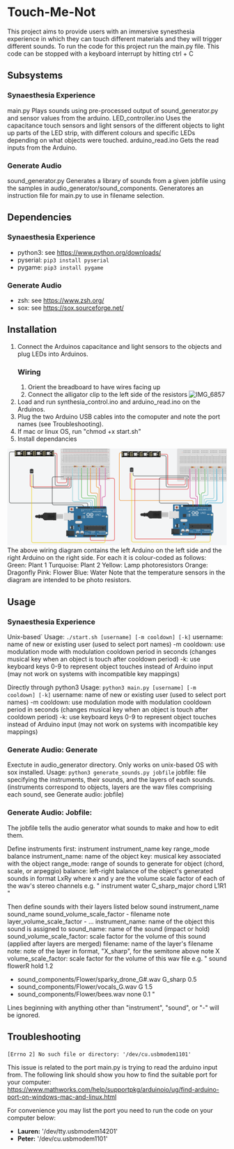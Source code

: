 # Touch-Me-Not
This project aims to provide users with an immersive synesthesia experience in which 
they can touch different materials and they will trigger different sounds. 
To run the code for this project run the main.py file. 
This code can be stopped with a keyboard interrupt by hitting ctrl + C

## Subsystems
### Synaesthesia Experience
main.py
	Plays sounds using pre-processed output of sound_generator.py and sensor values from the arduino.
LED_controller.ino
	Uses the capacitance touch sensors and light sensors of the different objects to light up parts of the LED strip, with different colours and specific LEDs depending on what objects were touched.
arduino_read.ino
	Gets the read inputs from the Arduino. 
### Generate Audio
sound_generator.py
	Generates a library of sounds from a given jobfile using the samples in audio_generator/sound_components.
	Generatores an instruction file for main.py to use in filename selection.

## Dependencies
### Synaesthesia Experience
- python3: see https://www.python.org/downloads/
- pyserial: ```pip3 install pyserial```
- pygame: ```pip3 install pygame```
### Generate Audio
- zsh: see https://www.zsh.org/
- sox: see https://sox.sourceforge.net/

## Installation
1. Connect the Arduinos capacitance and light sensors to the objects and plug LEDs into Arduinos.
	### Wiring
	1. Orient the breadboard to have wires facing up 
	2. Connect the alligator clip to the left side of the resistors
	![IMG_6857](https://user-images.githubusercontent.com/88118932/190286986-9709f1e9-f6db-4a0d-9529-1fef5aa7de49.jpg)
2. Load and run synthesia_control.ino and arduino_read.ino on the Arduinos.
3. Plug the two Arduino USB cables into the comoputer and note the port names (see Troubleshooting).
4. If mac or linux OS, run "chmod +x start.sh"
5. Install dependancies

![Wiring Diagram](./images/wiring_diagram.png)
The above wiring diagram contains the left Arduino on the left side and the right Arduino on the right side. For each it is colour-coded as follows:
Green: Plant 1
Turquoise: Plant 2
Yellow: Lamp photoresistors
Orange: Dragonfly
Pink: Flower
Blue: Water
Note that the temperature sensors in the diagram are intended to be photo resistors.



## Usage
### Synaesthesia Experience
Unix-based`
Usage: ```./start.sh [username] [-m cooldown] [-k]```
	username: name of new or existing user
		(used to select port names)
	-m cooldown: use modulation mode with modulation cooldown period in seconds
		(changes musical key when an object is touch after cooldown period)
	-k: use keyboard keys 0-9 to represent object touches instead of Arduino input
		(may not work on systems with incompatible key mappings)

Directly through python3
Usage: ```python3 main.py [username] [-m cooldown] [-k]```
	username: name of new or existing user
		(used to select port names)
	-m cooldown: use modulation mode with modulation cooldown period in seconds
		(changes musical key when an object is touch after cooldown period)
	-k: use keyboard keys 0-9 to represent object touches instead of Arduino input
		(may not work on systems with incompatible key mappings)

### Generate Audio: Generate
Exectute in audio_generator directory. Only works on unix-based OS with sox installed.
Usage: ```python3 generate_sounds.py jobfile```
	jobfile: file specifying the instruments, their sounds, and the layers of each sounds.
		(instruments correspond to objects, layers are the wav files comprising each sound, see Generate audio: jobfile)

### Generate Audio: Jobfile:
The jobfile tells the audio generator what sounds to make and how to edit them.

Define instruments first: 
	instrument instrument_name key range_mode balance
		instrument_name: name of the object
		key: musical key associated with the object
		range_mode: range of sounds to generate for object (chord, scale, or arpeggio)
		balance: left-right balance of the object's generated sounds in format LxRy where x and y are the volume scale factor of each of the wav's stereo channels
e.g. 
"
instrument water C_sharp_major chord L1R1
"

Then define sounds with their layers listed below
	sound instrument_name sound_name sound_volume_scale_factor
	- filename note layer_volume_scale_factor
	- ...
		instrument_name: name of the object this sound is assigned to
		sound_name: name of the sound (impact or hold)
		sound_volume_scale_factor: scale factor for the volume of this sound (applied after layers are merged)
		filename: name of the layer's filename
		note: note of the layer in format, "X_sharp", for the semitone above note X
		volume_scale_factor: scale factor for the volume of this wav file
e.g.
"
sound flowerR hold 1.2
- sound_components/Flower/sparky_drone_G#.wav G_sharp 0.5
- sound_components/Flower/vocals_G.wav G 1.5
- sound_components/Flower/bees.wav none 0.1
"

Lines beginning with anything other than "instrument", "sound", or "-" will be ignored.

## Troubleshooting
```[Errno 2] No such file or directory: '/dev/cu.usbmodem1101'```

This issue is related to the port main.py is trying to read the arduino input from. 
The following link should show you how to find the suitable port for your computer: 
https://www.mathworks.com/help/supportpkg/arduinoio/ug/find-arduino-port-on-windows-mac-and-linux.html 

For convenience you may list the port you need to run the code on your computer below:
- **Lauren:** '/dev/tty.usbmodem14201'
- **Peter:** '/dev/cu.usbmodem1101'
